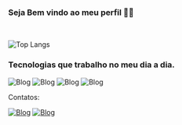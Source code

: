 ### Seja Bem vindo ao meu perfil 👋😀


<br>



![Top Langs](https://github-readme-stats.vercel.app/api/top-langs/?username=matheushenriquemoreno&layout=compact)

### Tecnologias que trabalho no meu dia a dia.

![Blog](https://img.shields.io/badge/C%23-239120?style=for-the-badge&logo=c-sharp&logoColor=white)
![Blog](	https://img.shields.io/badge/.NET-5C2D91?style=for-the-badge&logo=.net&logoColor=white)
![Blog](https://img.shields.io/badge/JavaScript-323330?style=for-the-badge&logo=javascript&logoColor=F7DF1E)
![Blog](	https://img.shields.io/badge/Microsoft_SQL_Server-CC2927?style=for-the-badge&logo=microsoft-sql-server&logoColor=white)


Contatos:

[![Blog](https://img.shields.io/badge/Gmail-D14836?style=for-the-badge&logo=gmail&logoColor=white)](matheushenriquesoares35@gmail.com)
[![Blog](https://img.shields.io/badge/LinkedIn-0077B5?style=for-the-badge&logo=linkedin&logoColor=white)](https://www.linkedin.com/in/matheus-henrique-soares-moreno-2bb974205/)

